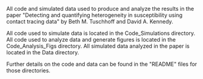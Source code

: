 All code and simulated data used to produce and analyze the results in the paper "Detecting and quantifying heterogeneity in susceptibility using contact tracing data" by Beth M. Tuschhoff and David A. Kennedy.

All code used to simulate data is located in the Code_Simulations directory. 
All code used to analyze data and generate figures is located in the Code_Analysis_Figs directory.
All simulated data analyzed in the paper is located in the Data directory. 

Further details on the code and data can be found in the "README" files for those directories.


